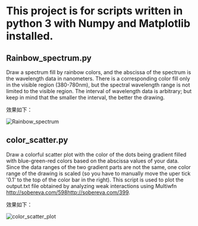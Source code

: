 # This project is for scripts written in python 3 with Numpy and Matplotlib installed.

## Rainbow_spectrum.py
Draw a spectrum fill by rainbow colors, and the abscissa of the spectrum is the wavelength data in nanometers. There is a corresponding color fill only in the visible region (380-780nm), but the spectral wavelength range is not limited to the visible region. The interval of wavelength data is arbitrary; but keep in mind that the smaller the interval, the better the drawing.

效果如下：

![Rainbow_spectrum](https://github.com/lizhiq16/py_color_draw/blob/main/Rainbow_spectrum.png)

## color_scatter.py
Draw a colorful scatter plot with the color of the dots being gradient filled with blue-green-red colors based on the abscissa values of your data. Since the data ranges of the two gradient parts are not the same, one color range of the drawing is scaled (so you have to manually move the uper tick '0.1' to the top of the color bar in the right). This script is used to plot the output.txt file obtained by analyzing weak interactions using Multiwfn <http://sobereva.com/598><http://sobereva.com/399>.

效果如下：

![color_scatter_plot](https://github.com/lizhiq16/py_color_draw/blob/main/color_scatter_plot2.png)
